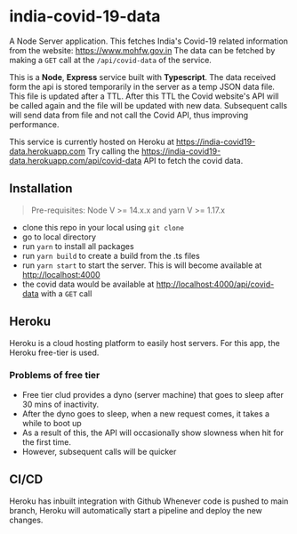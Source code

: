 # india-covid-19-data

A Node Server application.
This fetches India's Covid-19 related information from the website: <https://www.mohfw.gov.in>
The data can be fetched by making a `GET` call at the `/api/covid-data` of the service.

This is a **Node**, **Express** service built with **Typescript**.
The data received form the api is stored temporarily in the server as a temp JSON data file.
This file is updated after a TTL. After this TTL the Covid website's API will be called again and the file will be updated with new data.
Subsequent calls will send data from file and not call the Covid API, thus improving performance.

This service is currently hosted on Heroku at <https://india-covid19-data.herokuapp.com>
Try calling the <https://india-covid19-data.herokuapp.com/api/covid-data> API to fetch the covid data.

## Installation

> Pre-requisites: Node V >= 14.x.x and yarn V >= 1.17.x

* clone this repo in your local using `git clone`
* go to local directory
* run `yarn` to install all packages
* run `yarn build` to create a build from the .ts files
* run `yarn start` to start the server. This is will become available at <http://localhost:4000>
* the covid data would be available at <http://localhost:4000/api/covid-data> with a `GET` call

## Heroku

Heroku is a cloud hosting platform to easily host servers.
For this app, the Heroku free-tier is used.

### Problems of free tier

* Free tier clud provides a dyno (server machine) that goes to sleep after 30 mins of inactivity.
* After the dyno goes to sleep, when a new request comes, it takes a while to boot up
* As a result of this, the API will occasionally show slowness when hit for the first time.
* However, subsequent calls will be quicker

## CI/CD

Heroku has inbuilt integration with Github
Whenever code is pushed to main branch, Heroku will automatically start a pipeline and deploy the new changes.
